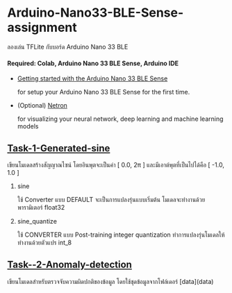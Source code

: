 # Arduino-Nano33-BLE-Sense-assignment

<p> ลองเล่น TFLite กับบอร์ด Arduino Nano 33 BLE </p>
<h4><b>Required:</b> Colab, Arduino Nano 33 BLE Sense, Arduino IDE</h4>

- [Getting started with the Arduino Nano 33 BLE Sense](https://www.arduino.cc/en/Guide/NANO33BLESense#use-your-arduino-nano-33-ble-sense-on-the-arduino-web-ide)<p>
for setup your Arduino Nano 33 BLE Sense for the first time. 
</p>

- (Optional) [Netron](https://github.com/lutzroeder/netron) <p>
for visualizing your  neural network, deep learning and machine learning models
</p>

## [Task-1-Generated-sine](Task-1-Generated-sine)

<p>
 เขียนโมเดลสร้างสัญญาณไซน์ โดยอินพุตจะเป็นค่า [ 0.0, 2π ] และมีเอาต์พุตที่เป็นไปได้คือ [ -1.0, 1.0 ]
</p>

1. sine <p> ใช้ Converter แบบ DEFAULT จะเป็นการแปลงรุ่นแบบเริ่มต้น โมเดลจะทำงานด้วยพารามิเตอร์ float32</p>
2. sine_quantize <p> ใช้ CONVERTER แบบ Post-training integer quantization ทำการแปลงรุ่นโมเดลให้ทำงานด้วยตัวแปร int_8</p>


## [Task--2-Anomaly-detection](Task-2-Autoencoder)
<p>
 เขียนโมเดลสำหรับตรวจจับความผิดปกติของข้อมูล โดยใช้ชุดข้อมูลจากโฟล์เดอร์ [data](data)
</p> 
